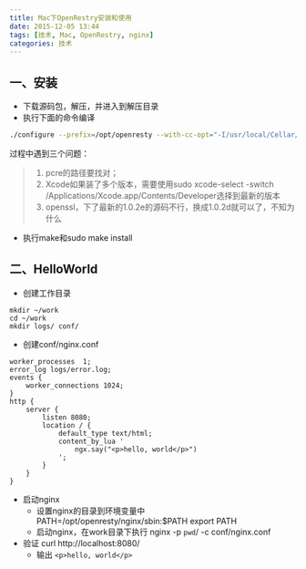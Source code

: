 ```yaml
---
title: Mac下OpenRestry安装和使用
date: 2015-12-05 13:44
tags: [技术, Mac, OpenRestry, nginx]
categories: 技术
---
```


## 一、安装
- 下载源码包，解压，并进入到解压目录
- 执行下面的命令编译
```bash
./configure --prefix=/opt/openresty --with-cc-opt="-I/usr/local/Cellar/pcre/8.36/include" --with-luajit --without-http_redis2_module --with-ld-opt="-L/usr/local/Cellar/pcre/8.36/lib" --with-openssl="bundle/openssl-1.0.2d" -j2
```
<!-- more -->

过程中遇到三个问题：
> 1. pcre的路径要找对；
> 2. Xcode如果装了多个版本，需要使用sudo xcode-select -switch /Applications/Xcode.app/Contents/Developer选择到最新的版本
> 3. openssl，下了最新的1.0.2e的源码不行，换成1.0.2d就可以了，不知为什么

- 执行make和sudo make install
## 二、HelloWorld
- 创建工作目录
```
mkdir ~/work
cd ~/work
mkdir logs/ conf/
```
- 创建conf/nginx.conf
```
worker_processes  1;
error_log logs/error.log;
events {
    worker_connections 1024;
}
http {
    server {
        listen 8080;
        location / {
            default_type text/html;
            content_by_lua '
                ngx.say("<p>hello, world</p>")
            ';
        }
    }
}
```
- 启动nginx
    - 设置nginx的目录到环境变量中 PATH=/opt/openresty/nginx/sbin:$PATH export PATH
    - 启动nginx，在work目录下执行 nginx -p `pwd`/ -c conf/nginx.conf
- 验证 curl http://localhost:8080/
    - 输出 ```<p>hello, world</p>```